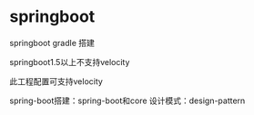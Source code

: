 # springboot
springboot gradle 搭建

springboot1.5以上不支持velocity

此工程配置可支持velocity

spring-boot搭建：spring-boot和core
设计模式：design-pattern
